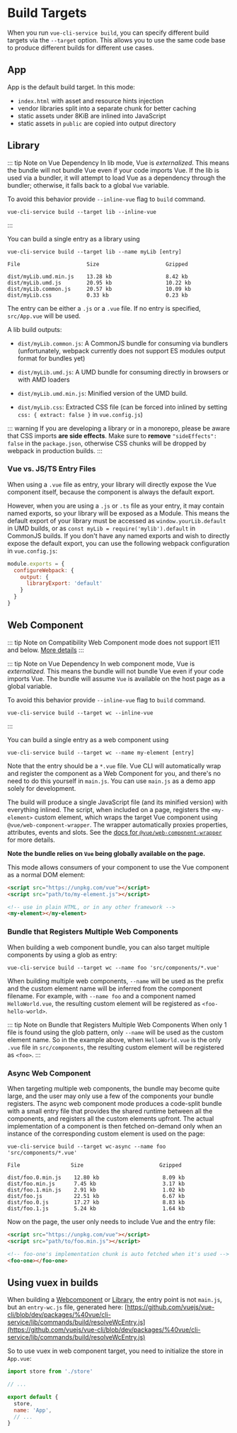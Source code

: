 # Build Targets

When you run `vue-cli-service build`, you can specify different build targets via the `--target` option. This allows you to use the same code base to produce different builds for different use cases.

## App

App is the default build target. In this mode:

- `index.html` with asset and resource hints injection
- vendor libraries split into a separate chunk for better caching
- static assets under 8KiB are inlined into JavaScript
- static assets in `public` are copied into output directory

## Library

::: tip Note on Vue Dependency
In lib mode, Vue is *externalized*. This means the bundle will not bundle Vue even if your code imports Vue. If the lib is used via a bundler, it will attempt to load Vue as a dependency through the bundler; otherwise, it falls back to a global `Vue` variable.

To avoid this behavior provide `--inline-vue` flag to `build` command.

```
vue-cli-service build --target lib --inline-vue
```
:::

You can build a single entry as a library using

```
vue-cli-service build --target lib --name myLib [entry]
```

```
File                     Size                     Gzipped

dist/myLib.umd.min.js    13.28 kb                 8.42 kb
dist/myLib.umd.js        20.95 kb                 10.22 kb
dist/myLib.common.js     20.57 kb                 10.09 kb
dist/myLib.css           0.33 kb                  0.23 kb
```

The entry can be either a `.js` or a `.vue` file. If no entry is specified, `src/App.vue` will be used.

A lib build outputs:

- `dist/myLib.common.js`: A CommonJS bundle for consuming via bundlers (unfortunately, webpack currently does not support ES modules output format for bundles yet)

- `dist/myLib.umd.js`: A UMD bundle for consuming directly in browsers or with AMD loaders

- `dist/myLib.umd.min.js`: Minified version of the UMD build.

- `dist/myLib.css`: Extracted CSS file (can be forced into inlined by setting `css: { extract: false }` in `vue.config.js`)

::: warning
If you are developing a library or in a monorepo, please be aware that CSS imports **are side effects**. Make sure to **remove** `"sideEffects": false` in the `package.json`, otherwise CSS chunks will be dropped by webpack in production builds.
:::

### Vue vs. JS/TS Entry Files

When using a `.vue` file as entry, your library will directly expose the Vue component itself, because the component is always the default export.

However, when you are using a `.js` or `.ts` file as your entry, it may contain named exports, so your library will be exposed as a Module. This means the default export of your library must be accessed as `window.yourLib.default` in UMD builds, or as `const myLib = require('mylib').default` in CommonJS builds. If you don't have any named exports and wish to directly expose the default export, you can use the following webpack configuration in `vue.config.js`:

``` js
module.exports = {
  configureWebpack: {
    output: {
      libraryExport: 'default'
    }
  }
}
```

## Web Component

::: tip Note on Compatibility
Web Component mode does not support IE11 and below. [More details](https://github.com/vuejs/vue-web-component-wrapper#compatibility)
:::

::: tip Note on Vue Dependency
In web component mode, Vue is *externalized.* This means the bundle will not bundle Vue even if your code imports Vue. The bundle will assume `Vue` is available on the host page as a global variable.

To avoid this behavior provide `--inline-vue` flag to `build` command.

```
vue-cli-service build --target wc --inline-vue
```
:::

You can build a single entry as a web component using

```
vue-cli-service build --target wc --name my-element [entry]
```

Note that the entry should be a `*.vue` file. Vue CLI will automatically wrap and register the component as a Web Component for you, and there's no need to do this yourself in `main.js`. You can use `main.js` as a demo app solely for development.

The build will produce a single JavaScript file (and its minified version) with everything inlined. The script, when included on a page, registers the `<my-element>` custom element, which wraps the target Vue component using `@vue/web-component-wrapper`. The wrapper automatically proxies properties, attributes, events and slots. See the [docs for `@vue/web-component-wrapper`](https://github.com/vuejs/vue-web-component-wrapper) for more details.

**Note the bundle relies on `Vue` being globally available on the page.**

This mode allows consumers of your component to use the Vue component as a normal DOM element:

``` html
<script src="https://unpkg.com/vue"></script>
<script src="path/to/my-element.js"></script>

<!-- use in plain HTML, or in any other framework -->
<my-element></my-element>
```

### Bundle that Registers Multiple Web Components

When building a web component bundle, you can also target multiple components by using a glob as entry:

```
vue-cli-service build --target wc --name foo 'src/components/*.vue'
```

When building multiple web components, `--name` will be used as the prefix and the custom element name will be inferred from the component filename. For example, with `--name foo` and a component named `HelloWorld.vue`, the resulting custom element will be registered as `<foo-hello-world>`.

::: tip Note on Bundle that Registers Multiple Web Components
When only 1 file is found using the glob pattern, only `--name` will be used as the custom element name. So in the example above, when `HelloWorld.vue` is the only `.vue` file in `src/components`, the resulting custom element will be registered as `<foo>`.
:::

### Async Web Component

When targeting multiple web components, the bundle may become quite large, and the user may only use a few of the components your bundle registers. The async web component mode produces a code-split bundle with a small entry file that provides the shared runtime between all the components, and registers all the custom elements upfront. The actual implementation of a component is then fetched on-demand only when an instance of the corresponding custom element is used on the page:

```
vue-cli-service build --target wc-async --name foo 'src/components/*.vue'
```

```
File                Size                        Gzipped

dist/foo.0.min.js    12.80 kb                    8.09 kb
dist/foo.min.js      7.45 kb                     3.17 kb
dist/foo.1.min.js    2.91 kb                     1.02 kb
dist/foo.js          22.51 kb                    6.67 kb
dist/foo.0.js        17.27 kb                    8.83 kb
dist/foo.1.js        5.24 kb                     1.64 kb
```

Now on the page, the user only needs to include Vue and the entry file:

``` html
<script src="https://unpkg.com/vue"></script>
<script src="path/to/foo.min.js"></script>

<!-- foo-one's implementation chunk is auto fetched when it's used -->
<foo-one></foo-one>
```


## Using vuex in builds

When building a [Webcomponent](#web-component) or [Library](#library), the entry point is not `main.js`, but an `entry-wc.js` file, generated here: [https://github.com/vuejs/vue-cli/blob/dev/packages/%40vue/cli-service/lib/commands/build/resolveWcEntry.js](https://github.com/vuejs/vue-cli/blob/dev/packages/%40vue/cli-service/lib/commands/build/resolveWcEntry.js)

So to use vuex in web component target, you need to initialize the store in `App.vue`:

``` js
import store from './store'

// ...

export default {
  store,
  name: 'App',
  // ...
}
```
